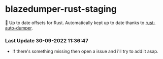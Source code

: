 # blazedumper-rust-staging

🚀 Up to date offsets for Rust. Automatically kept up to date thanks to [rust-auto-dumper](https://github.com/Akandesh/rust-auto-dumper).


### Last Update 30-09-2022 11:36:47
- If there's something missing then open a issue and i'll try to add it asap.